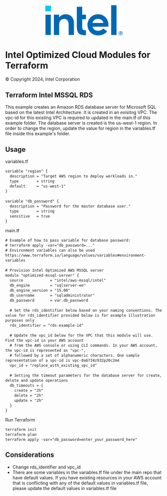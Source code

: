<p align="center">
  <img src="https://github.com/intel/terraform-intel-aws-mssql/blob/main/images/logo-classicblue-800px.png?raw=true" alt="Intel Logo" width="250"/>
</p>

# Intel Optimized Cloud Modules for Terraform

© Copyright 2024, Intel Corporation

## Terraform Intel MSSQL RDS 

This example creates an Amazon RDS database server for Microsoft SQL based on the latest Intel Architecture. It is created in an exisitng VPC. The vpc-id for this existing VPC is required to updated in the main.tf of this example folder. The database server is created is the us-west-1 region. In order to change the region, update the value for region in the variables.tf file inside this example's folder.

## Usage

variables.tf

```hcl
variable "region" {
  description = "Target AWS region to deploy workloads in."
  type        = string
  default     = "us-west-1"
}

variable "db_password" {
  description = "Password for the master database user."
  type        = string
  sensitive   = true
}
```
main.tf
```hcl
# Example of how to pass variable for database password:
# terraform apply -var="db_password=..."
# Environment variables can also be used https://www.terraform.io/language/values/variables#environment-variables

# Provision Intel Optimized AWS MSSQL server
module "optimized-mssql-server" {
  source            = "intel/aws-mssql/intel"
  db_engine         = "sqlserver-ee"
  db_engine_version = "15.00"
  db_username       = "sqladministrator"
  db_password       = var.db_password

  # Set the rds_identifier below based on your naming conventions. The value for rds_identifier provided below is for example illustration purposes only
  rds_identifier = "rds-example-id"

  # Update the vpc_id below for the VPC that this module will use. Find the vpc-id in your AWS account
  # from the AWS console or using CLI commands. In your AWS account, the vpc-id is represented as "vpc-",
  # followed by a set of alphanumeric characters. One sample representation of a vpc-id is vpc-0a6734z932p20c2m4
  vpc_id = "replace_with_existing_vpc_id"

  # Setting the timeout parameters for the database server for create, delete and update operations
  db_timeouts = {
    create = "2h"
    delete = "2h"
    update = "2h"
  }
}
```



Run Terraform

```hcl
terraform init  
terraform plan
terraform apply -var="db_password=enter_your_password_here" 
```
## Considerations
- Change rds_identifier and vpc_id
- There are some variables in the variables.tf file under the main repo that have default values. If you have existing resources in your AWS account that is conflicting with any of the default values in variables.tf file, please update the default values in variables.tf file
